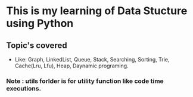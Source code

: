 # This is my learning of Data Stucture using Python
## Topic's covered 
- Like: Graph, LinkedList, Queue, Stack, Searching, Sorting, Trie, Cache(Lru, Lfu), Heap, Daynamic programing.

### Note : utils forlder is for utility function like code time executions.